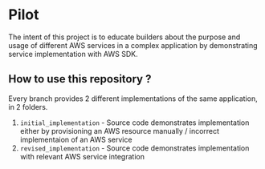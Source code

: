 # Pilot

The intent of this project is to educate builders about the purpose and usage of different AWS services in a complex application by demonstrating service implementation with AWS SDK.

## How to use this repository ?

Every branch provides 2 different implementations of the same application, in 2 folders.

1. `initial_implementation` - Source code demonstrates implementation either by provisioning an AWS resource manually / incorrect implementaion of an AWS service
2. `revised_implementation` - Source code demonstrates implementation with relevant AWS service integration
